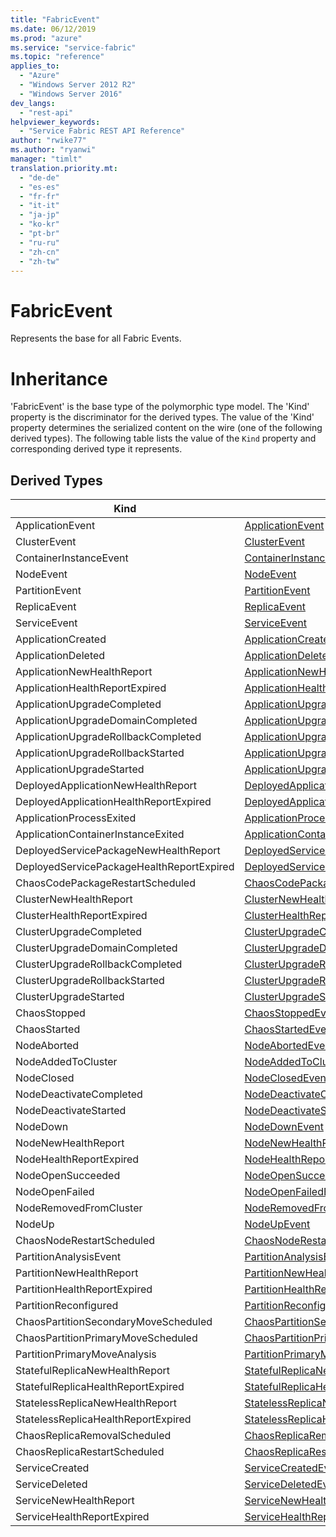 ```yaml
---
title: "FabricEvent"
ms.date: 06/12/2019
ms.prod: "azure"
ms.service: "service-fabric"
ms.topic: "reference"
applies_to: 
  - "Azure"
  - "Windows Server 2012 R2"
  - "Windows Server 2016"
dev_langs: 
  - "rest-api"
helpviewer_keywords: 
  - "Service Fabric REST API Reference"
author: "rwike77"
ms.author: "ryanwi"
manager: "timlt"
translation.priority.mt: 
  - "de-de"
  - "es-es"
  - "fr-fr"
  - "it-it"
  - "ja-jp"
  - "ko-kr"
  - "pt-br"
  - "ru-ru"
  - "zh-cn"
  - "zh-tw"
---
```

# FabricEvent

Represents the base for all Fabric Events.
# Inheritance

'FabricEvent' is the base type of the polymorphic type model. The 'Kind' property is the discriminator for the derived types. 
The value of the 'Kind' property determines the serialized content on the wire (one of the following derived types). 
The following table lists the value of the `Kind` property and corresponding derived type it represents.
## Derived Types

| Kind | Derived Type |
| --- | --- | 
| ApplicationEvent | [ApplicationEvent](sfclient-model-applicationevent.md) |
| ClusterEvent | [ClusterEvent](sfclient-model-clusterevent.md) |
| ContainerInstanceEvent | [ContainerInstanceEvent](sfclient-model-containerinstanceevent.md) |
| NodeEvent | [NodeEvent](sfclient-model-nodeevent.md) |
| PartitionEvent | [PartitionEvent](sfclient-model-partitionevent.md) |
| ReplicaEvent | [ReplicaEvent](sfclient-model-replicaevent.md) |
| ServiceEvent | [ServiceEvent](sfclient-model-serviceevent.md) |
| ApplicationCreated | [ApplicationCreatedEvent](sfclient-model-applicationcreatedevent.md) |
| ApplicationDeleted | [ApplicationDeletedEvent](sfclient-model-applicationdeletedevent.md) |
| ApplicationNewHealthReport | [ApplicationNewHealthReportEvent](sfclient-model-applicationnewhealthreportevent.md) |
| ApplicationHealthReportExpired | [ApplicationHealthReportExpiredEvent](sfclient-model-applicationhealthreportexpiredevent.md) |
| ApplicationUpgradeCompleted | [ApplicationUpgradeCompletedEvent](sfclient-model-applicationupgradecompletedevent.md) |
| ApplicationUpgradeDomainCompleted | [ApplicationUpgradeDomainCompletedEvent](sfclient-model-applicationupgradedomaincompletedevent.md) |
| ApplicationUpgradeRollbackCompleted | [ApplicationUpgradeRollbackCompletedEvent](sfclient-model-applicationupgraderollbackcompletedevent.md) |
| ApplicationUpgradeRollbackStarted | [ApplicationUpgradeRollbackStartedEvent](sfclient-model-applicationupgraderollbackstartedevent.md) |
| ApplicationUpgradeStarted | [ApplicationUpgradeStartedEvent](sfclient-model-applicationupgradestartedevent.md) |
| DeployedApplicationNewHealthReport | [DeployedApplicationNewHealthReportEvent](sfclient-model-deployedapplicationnewhealthreportevent.md) |
| DeployedApplicationHealthReportExpired | [DeployedApplicationHealthReportExpiredEvent](sfclient-model-deployedapplicationhealthreportexpiredevent.md) |
| ApplicationProcessExited | [ApplicationProcessExitedEvent](sfclient-model-applicationprocessexitedevent.md) |
| ApplicationContainerInstanceExited | [ApplicationContainerInstanceExitedEvent](sfclient-model-applicationcontainerinstanceexitedevent.md) |
| DeployedServicePackageNewHealthReport | [DeployedServicePackageNewHealthReportEvent](sfclient-model-deployedservicepackagenewhealthreportevent.md) |
| DeployedServicePackageHealthReportExpired | [DeployedServicePackageHealthReportExpiredEvent](sfclient-model-deployedservicepackagehealthreportexpiredevent.md) |
| ChaosCodePackageRestartScheduled | [ChaosCodePackageRestartScheduledEvent](sfclient-model-chaoscodepackagerestartscheduledevent.md) |
| ClusterNewHealthReport | [ClusterNewHealthReportEvent](sfclient-model-clusternewhealthreportevent.md) |
| ClusterHealthReportExpired | [ClusterHealthReportExpiredEvent](sfclient-model-clusterhealthreportexpiredevent.md) |
| ClusterUpgradeCompleted | [ClusterUpgradeCompletedEvent](sfclient-model-clusterupgradecompletedevent.md) |
| ClusterUpgradeDomainCompleted | [ClusterUpgradeDomainCompletedEvent](sfclient-model-clusterupgradedomaincompletedevent.md) |
| ClusterUpgradeRollbackCompleted | [ClusterUpgradeRollbackCompletedEvent](sfclient-model-clusterupgraderollbackcompletedevent.md) |
| ClusterUpgradeRollbackStarted | [ClusterUpgradeRollbackStartedEvent](sfclient-model-clusterupgraderollbackstartedevent.md) |
| ClusterUpgradeStarted | [ClusterUpgradeStartedEvent](sfclient-model-clusterupgradestartedevent.md) |
| ChaosStopped | [ChaosStoppedEvent](sfclient-model-chaosstoppedevent.md) |
| ChaosStarted | [ChaosStartedEvent](sfclient-model-chaosstartedevent.md) |
| NodeAborted | [NodeAbortedEvent](sfclient-model-nodeabortedevent.md) |
| NodeAddedToCluster | [NodeAddedToClusterEvent](sfclient-model-nodeaddedtoclusterevent.md) |
| NodeClosed | [NodeClosedEvent](sfclient-model-nodeclosedevent.md) |
| NodeDeactivateCompleted | [NodeDeactivateCompletedEvent](sfclient-model-nodedeactivatecompletedevent.md) |
| NodeDeactivateStarted | [NodeDeactivateStartedEvent](sfclient-model-nodedeactivatestartedevent.md) |
| NodeDown | [NodeDownEvent](sfclient-model-nodedownevent.md) |
| NodeNewHealthReport | [NodeNewHealthReportEvent](sfclient-model-nodenewhealthreportevent.md) |
| NodeHealthReportExpired | [NodeHealthReportExpiredEvent](sfclient-model-nodehealthreportexpiredevent.md) |
| NodeOpenSucceeded | [NodeOpenSucceededEvent](sfclient-model-nodeopensucceededevent.md) |
| NodeOpenFailed | [NodeOpenFailedEvent](sfclient-model-nodeopenfailedevent.md) |
| NodeRemovedFromCluster | [NodeRemovedFromClusterEvent](sfclient-model-noderemovedfromclusterevent.md) |
| NodeUp | [NodeUpEvent](sfclient-model-nodeupevent.md) |
| ChaosNodeRestartScheduled | [ChaosNodeRestartScheduledEvent](sfclient-model-chaosnoderestartscheduledevent.md) |
| PartitionAnalysisEvent | [PartitionAnalysisEvent](sfclient-model-partitionanalysisevent.md) |
| PartitionNewHealthReport | [PartitionNewHealthReportEvent](sfclient-model-partitionnewhealthreportevent.md) |
| PartitionHealthReportExpired | [PartitionHealthReportExpiredEvent](sfclient-model-partitionhealthreportexpiredevent.md) |
| PartitionReconfigured | [PartitionReconfiguredEvent](sfclient-model-partitionreconfiguredevent.md) |
| ChaosPartitionSecondaryMoveScheduled | [ChaosPartitionSecondaryMoveScheduledEvent](sfclient-model-chaospartitionsecondarymovescheduledevent.md) |
| ChaosPartitionPrimaryMoveScheduled | [ChaosPartitionPrimaryMoveScheduledEvent](sfclient-model-chaospartitionprimarymovescheduledevent.md) |
| PartitionPrimaryMoveAnalysis | [PartitionPrimaryMoveAnalysisEvent](sfclient-model-partitionprimarymoveanalysisevent.md) |
| StatefulReplicaNewHealthReport | [StatefulReplicaNewHealthReportEvent](sfclient-model-statefulreplicanewhealthreportevent.md) |
| StatefulReplicaHealthReportExpired | [StatefulReplicaHealthReportExpiredEvent](sfclient-model-statefulreplicahealthreportexpiredevent.md) |
| StatelessReplicaNewHealthReport | [StatelessReplicaNewHealthReportEvent](sfclient-model-statelessreplicanewhealthreportevent.md) |
| StatelessReplicaHealthReportExpired | [StatelessReplicaHealthReportExpiredEvent](sfclient-model-statelessreplicahealthreportexpiredevent.md) |
| ChaosReplicaRemovalScheduled | [ChaosReplicaRemovalScheduledEvent](sfclient-model-chaosreplicaremovalscheduledevent.md) |
| ChaosReplicaRestartScheduled | [ChaosReplicaRestartScheduledEvent](sfclient-model-chaosreplicarestartscheduledevent.md) |
| ServiceCreated | [ServiceCreatedEvent](sfclient-model-servicecreatedevent.md) |
| ServiceDeleted | [ServiceDeletedEvent](sfclient-model-servicedeletedevent.md) |
| ServiceNewHealthReport | [ServiceNewHealthReportEvent](sfclient-model-servicenewhealthreportevent.md) |
| ServiceHealthReportExpired | [ServiceHealthReportExpiredEvent](sfclient-model-servicehealthreportexpiredevent.md) |

